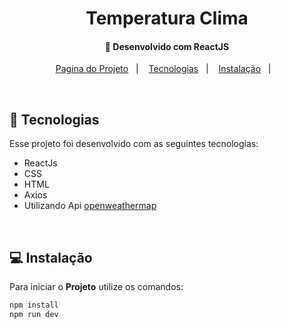 <h1 align="center">
     Temperatura Clima
</h1>
<h4 align="center">
  🚀 Desenvolvido com ReactJS
</h4>
<p align="center">
  <a href="">Pagina do Projeto</a>&nbsp;&nbsp;&nbsp;|&nbsp;&nbsp;&nbsp;
  <a href="#rocket-tecnologias">Tecnologias</a>&nbsp;&nbsp;&nbsp;|&nbsp;&nbsp;&nbsp;
  <a href="#-instalação">Instalação</a>&nbsp;&nbsp;&nbsp;|&nbsp;&nbsp;&nbsp;
</p>
<br>

## :rocket: Tecnologias

Esse projeto foi desenvolvido com as seguintes tecnologias:

- ReactJs
- CSS
- HTML
- Axios
- Utilizando Api [openweathermap](openweathermap)
<br>

## 💻 Instalação

Para iniciar o **Projeto** utilize os comandos:

```bash
npm install
npm run dev
```
